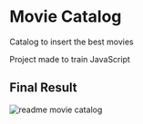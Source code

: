 # Movie Catalog
Catalog to insert the best movies

Project made to train JavaScript

## Final Result

![readme movie catalog](https://user-images.githubusercontent.com/85374847/134074216-e128190e-7ade-4ad0-b5df-22a0a5411816.gif)
